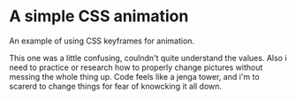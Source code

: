# A simple CSS animation

An example of using CSS keyframes for animation.

This one was a little confusing, coulndn't quite understand the values. Also i need to practice or research how to properly change pictures without messing the whole thing up. Code feels like a jenga tower, and i'm to scarerd to change things for fear of knowcking it all down.
